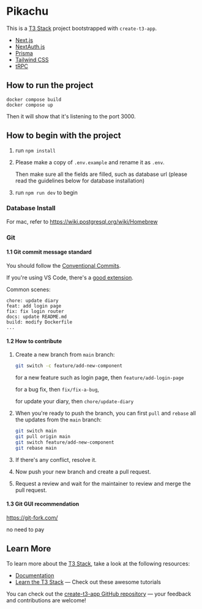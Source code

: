 # Pikachu

This is a [T3 Stack](https://create.t3.gg/) project bootstrapped with `create-t3-app`.

- [Next.js](https://nextjs.org)
- [NextAuth.js](https://next-auth.js.org)
- [Prisma](https://prisma.io)
- [Tailwind CSS](https://tailwindcss.com)
- [tRPC](https://trpc.io)

## How to run the project

```
docker compose build
docker compose up
```

Then it will show that it's listening to the port 3000.

## How to begin with the project

1. run `npm install`

2. Please make a copy of `.env.example` and rename it as `.env`.

   Then make sure all the fields are filled, such as database url (please read the guidelines below for database installation)

3. run `npm run dev` to begin

### Database Install

For mac, refer to https://wiki.postgresql.org/wiki/Homebrew

### Git

#### 1.1 Git commit message standard

You should follow the [Conventional Commits](https://www.conventionalcommits.org/en/v1.0.0/).

If you're using VS Code, there's a [good extension](https://marketplace.visualstudio.com/items?itemName=vivaxy.vscode-conventional-commits).

Common scenes:

```
chore: update diary
feat: add login page
fix: fix login router
docs: update README.md
build: modify Dockerfile
...
```

#### 1.2 How to contribute

1. Create a new branch from `main` branch:

   ```bash
   git switch -c feature/add-new-component
   ```

   for a new feature such as login page, then `feature/add-login-page`

   for a bug fix, then `fix/fix-a-bug`,

   for update your diary, then `chore/update-diary`

2. When you're ready to push the branch, you can first `pull` and `rebase` all the updates from the `main` branch:

   ```bash
   git switch main
   git pull origin main
   git switch feature/add-new-component
   git rebase main
   ```

3. If there's any conflict, resolve it.

4. Now push your new branch and create a pull request.

5. Request a review and wait for the maintainer to review and merge the pull request.

#### 1.3 Git GUI recommendation

https://git-fork.com/

no need to pay

## Learn More

To learn more about the [T3 Stack](https://create.t3.gg/), take a look at the following resources:

- [Documentation](https://create.t3.gg/)
- [Learn the T3 Stack](https://create.t3.gg/en/faq#what-learning-resources-are-currently-available) — Check out these awesome tutorials

You can check out the [create-t3-app GitHub repository](https://github.com/t3-oss/create-t3-app) — your feedback and contributions are welcome!
